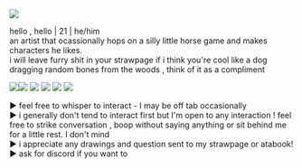 <img src="https://i.pinimg.com/originals/ff/34/3a/ff343aa8819c2573ad3409baf4af5e3e.gif"/>

hello , hello | 21 | he/him 
<br> an artist that ocassionally hops on a silly little horse game and makes characters he likes.
<br> i will leave furry shit in your strawpage if i think you're cool like a dog dragging random bones from the woods , think of it as a compliment 

<img src="https://images-wixmp-ed30a86b8c4ca887773594c2.wixmp.com/f/27711c90-3160-4a98-9e79-889114e2e05d/dan09yo-c9be793c-99e7-48fd-a62b-7962c249ee55.png?token=eyJ0eXAiOiJKV1QiLCJhbGciOiJIUzI1NiJ9.eyJzdWIiOiJ1cm46YXBwOjdlMGQxODg5ODIyNjQzNzNhNWYwZDQxNWVhMGQyNmUwIiwiaXNzIjoidXJuOmFwcDo3ZTBkMTg4OTgyMjY0MzczYTVmMGQ0MTVlYTBkMjZlMCIsIm9iaiI6W1t7InBhdGgiOiJcL2ZcLzI3NzExYzkwLTMxNjAtNGE5OC05ZTc5LTg4OTExNGUyZTA1ZFwvZGFuMDl5by1jOWJlNzkzYy05OWU3LTQ4ZmQtYTYyYi03OTYyYzI0OWVlNTUucG5nIn1dXSwiYXVkIjpbInVybjpzZXJ2aWNlOmZpbGUuZG93bmxvYWQiXX0.q3gX0mRor88UcrRRPjr3VWvwUMYr1xS5uztxMDlTs6A"><img src="https://images-wixmp-ed30a86b8c4ca887773594c2.wixmp.com/f/9593649b-9956-4a58-a332-85a193ef7f00/d8hdwmv-9b51005d-8d16-4f8a-bf4a-4b460389e630.png?token=eyJ0eXAiOiJKV1QiLCJhbGciOiJIUzI1NiJ9.eyJzdWIiOiJ1cm46YXBwOjdlMGQxODg5ODIyNjQzNzNhNWYwZDQxNWVhMGQyNmUwIiwiaXNzIjoidXJuOmFwcDo3ZTBkMTg4OTgyMjY0MzczYTVmMGQ0MTVlYTBkMjZlMCIsIm9iaiI6W1t7InBhdGgiOiJcL2ZcLzk1OTM2NDliLTk5NTYtNGE1OC1hMzMyLTg1YTE5M2VmN2YwMFwvZDhoZHdtdi05YjUxMDA1ZC04ZDE2LTRmOGEtYmY0YS00YjQ2MDM4OWU2MzAucG5nIn1dXSwiYXVkIjpbInVybjpzZXJ2aWNlOmZpbGUuZG93bmxvYWQiXX0.XAkF8SU9K-aXMDZaB_mvjSrLQmbgaaRkSeGy2m4C1e4">
<img src="https://images-wixmp-ed30a86b8c4ca887773594c2.wixmp.com/f/fa45c6bb-cca7-4ea2-8ac6-05eb431873f2/d8jcf55-f94b8b14-1cb4-46d9-a529-3c88806071f2.png?token=eyJ0eXAiOiJKV1QiLCJhbGciOiJIUzI1NiJ9.eyJzdWIiOiJ1cm46YXBwOjdlMGQxODg5ODIyNjQzNzNhNWYwZDQxNWVhMGQyNmUwIiwiaXNzIjoidXJuOmFwcDo3ZTBkMTg4OTgyMjY0MzczYTVmMGQ0MTVlYTBkMjZlMCIsIm9iaiI6W1t7InBhdGgiOiJcL2ZcL2ZhNDVjNmJiLWNjYTctNGVhMi04YWM2LTA1ZWI0MzE4NzNmMlwvZDhqY2Y1NS1mOTRiOGIxNC0xY2I0LTQ2ZDktYTUyOS0zYzg4ODA2MDcxZjIucG5nIn1dXSwiYXVkIjpbInVybjpzZXJ2aWNlOmZpbGUuZG93bmxvYWQiXX0.s25sbw5sJa1MAooIIIngOJAJVLkxSVHiLAsSwf1BcpA">
<img src="https://images-wixmp-ed30a86b8c4ca887773594c2.wixmp.com/f/68c1425c-d3f4-47d1-91f6-1d62e178b725/d6f8eic-e8ab9178-154e-4462-a4b8-ed3bad34276d.gif?token=eyJ0eXAiOiJKV1QiLCJhbGciOiJIUzI1NiJ9.eyJzdWIiOiJ1cm46YXBwOjdlMGQxODg5ODIyNjQzNzNhNWYwZDQxNWVhMGQyNmUwIiwiaXNzIjoidXJuOmFwcDo3ZTBkMTg4OTgyMjY0MzczYTVmMGQ0MTVlYTBkMjZlMCIsIm9iaiI6W1t7InBhdGgiOiJcL2ZcLzY4YzE0MjVjLWQzZjQtNDdkMS05MWY2LTFkNjJlMTc4YjcyNVwvZDZmOGVpYy1lOGFiOTE3OC0xNTRlLTQ0NjItYTRiOC1lZDNiYWQzNDI3NmQuZ2lmIn1dXSwiYXVkIjpbInVybjpzZXJ2aWNlOmZpbGUuZG93bmxvYWQiXX0.ou2YCHtk2uDaNuovOyWc2bML3YBbySvYq2KZP3IsB3k">
<img src="https://images-wixmp-ed30a86b8c4ca887773594c2.wixmp.com/f/64b757c5-8479-4ba5-8cdf-05603633063b/dcd8vlf-246ce594-8abd-49a9-9ab8-f14d3beb9457.gif?token=eyJ0eXAiOiJKV1QiLCJhbGciOiJIUzI1NiJ9.eyJzdWIiOiJ1cm46YXBwOjdlMGQxODg5ODIyNjQzNzNhNWYwZDQxNWVhMGQyNmUwIiwiaXNzIjoidXJuOmFwcDo3ZTBkMTg4OTgyMjY0MzczYTVmMGQ0MTVlYTBkMjZlMCIsIm9iaiI6W1t7InBhdGgiOiJcL2ZcLzY0Yjc1N2M1LTg0NzktNGJhNS04Y2RmLTA1NjAzNjMzMDYzYlwvZGNkOHZsZi0yNDZjZTU5NC04YWJkLTQ5YTktOWFiOC1mMTRkM2JlYjk0NTcuZ2lmIn1dXSwiYXVkIjpbInVybjpzZXJ2aWNlOmZpbGUuZG93bmxvYWQiXX0.AHLmCCkV8Yy3RbNRsBD3cmU5296zIdG5LCb2pmNSYhM">
<img src="https://images-wixmp-ed30a86b8c4ca887773594c2.wixmp.com/f/e1615532-6aee-4e11-9b89-f75f6132fb96/dayyvi3-1642476c-9b42-4e38-9698-d649d6f57494.png?token=eyJ0eXAiOiJKV1QiLCJhbGciOiJIUzI1NiJ9.eyJzdWIiOiJ1cm46YXBwOjdlMGQxODg5ODIyNjQzNzNhNWYwZDQxNWVhMGQyNmUwIiwiaXNzIjoidXJuOmFwcDo3ZTBkMTg4OTgyMjY0MzczYTVmMGQ0MTVlYTBkMjZlMCIsIm9iaiI6W1t7InBhdGgiOiJcL2ZcL2UxNjE1NTMyLTZhZWUtNGUxMS05Yjg5LWY3NWY2MTMyZmI5NlwvZGF5eXZpMy0xNjQyNDc2Yy05YjQyLTRlMzgtOTY5OC1kNjQ5ZDZmNTc0OTQucG5nIn1dXSwiYXVkIjpbInVybjpzZXJ2aWNlOmZpbGUuZG93bmxvYWQiXX0._D2Bk6zcucwGgzeBQeOGZ17hsYGQFm98923c5j1hQzc">

► feel free to whisper to interact - I may be off tab occasionally
<br>► i generally don't tend to interact first but I'm open to any interaction ! feel free to strike conversation , boop without saying anything or sit behind me for a little rest. I don't mind
<br>► i appreciate any drawings and question sent to my strawpage or atabook!
<br>► ask for discord if you want to 
